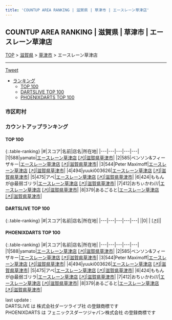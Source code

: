 ```yaml
---
title: 'COUNTUP AREA RANKING | 滋賀県 | 草津市 | エースレーン草津店'
---
```

## COUNTUP AREA RANKING | 滋賀県 | 草津市 | エースレーン草津店

[TOP](/darts/rank/) > [滋賀県](/darts/rank/滋賀県/) > [草津市](/darts/rank/滋賀県/草津市/) > エースレーン草津店

___

<a href="https://twitter.com/share?ref_src=twsrc%5Etfw" data-text="COUNTUP AREA RANKING | 滋賀県草津市エースレーン草津店" class="twitter-share-button" data-hashtags="DARTSLIVE,PHOENIXDARTS,darts,ダーツ" data-show-count="false">Tweet</a>

* [ランキング](#カウントアップランキング)
    * [TOP 100](#top-100)
    * [DARTSLIVE TOP 100](#dartslive-top-100)
    * [PHOENIXDARTS TOP 100](#phoenixdarts-top-100)

### 市区町村

<ul>

</ul>

### カウントアップランキング

#### TOP 100



{:.table-ranking}
|#|スコア|名前|店名|所在地|
|---|---|---|---|---|
|1|588|<span class="rank-name-pd">yamato</span>|<a href="/darts/rank/shops/10403.html">エースレーン草津店</a> <a href="https://vs.phoenixdarts.com/jp/shop/shopDetailInfo/s_10403?s_seq=10403">[↗]</a>|<a href="/darts/rank/滋賀県/草津市">滋賀県草津市</a>|
|2|585|<span class="rank-name-pd">ベンソン&amp;フィーザキー</span>|<a href="/darts/rank/shops/10403.html">エースレーン草津店</a> <a href="https://vs.phoenixdarts.com/jp/shop/shopDetailInfo/s_10403?s_seq=10403">[↗]</a>|<a href="/darts/rank/滋賀県/草津市">滋賀県草津市</a>|
|3|544|<span class="rank-name-pd">Peter Maximoff</span>|<a href="/darts/rank/shops/10403.html">エースレーン草津店</a> <a href="https://vs.phoenixdarts.com/jp/shop/shopDetailInfo/s_10403?s_seq=10403">[↗]</a>|<a href="/darts/rank/滋賀県/草津市">滋賀県草津市</a>|
|4|494|<span class="rank-name-pd">yuuki003626</span>|<a href="/darts/rank/shops/10403.html">エースレーン草津店</a> <a href="https://vs.phoenixdarts.com/jp/shop/shopDetailInfo/s_10403?s_seq=10403">[↗]</a>|<a href="/darts/rank/滋賀県/草津市">滋賀県草津市</a>|
|5|475|<span class="rank-name-pd">アベ</span>|<a href="/darts/rank/shops/10403.html">エースレーン草津店</a> <a href="https://vs.phoenixdarts.com/jp/shop/shopDetailInfo/s_10403?s_seq=10403">[↗]</a>|<a href="/darts/rank/滋賀県/草津市">滋賀県草津市</a>|
|6|424|<span class="rank-name-pd">ももんが@最弱ゴリラ</span>|<a href="/darts/rank/shops/10403.html">エースレーン草津店</a> <a href="https://vs.phoenixdarts.com/jp/shop/shopDetailInfo/s_10403?s_seq=10403">[↗]</a>|<a href="/darts/rank/滋賀県/草津市">滋賀県草津市</a>|
|7|412|<span class="rank-name-pd">おちぃかわ///</span>|<a href="/darts/rank/shops/10403.html">エースレーン草津店</a> <a href="https://vs.phoenixdarts.com/jp/shop/shopDetailInfo/s_10403?s_seq=10403">[↗]</a>|<a href="/darts/rank/滋賀県/草津市">滋賀県草津市</a>|
|8|379|<span class="rank-name-pd">あるごると</span>|<a href="/darts/rank/shops/10403.html">エースレーン草津店</a> <a href="https://vs.phoenixdarts.com/jp/shop/shopDetailInfo/s_10403?s_seq=10403">[↗]</a>|<a href="/darts/rank/滋賀県/草津市">滋賀県草津市</a>|


#### DARTSLIVE TOP 100



{:.table-ranking}
|#|スコア|名前|店名|所在地|
|---|---|---|---|---|
||0|<span class="rank-name-dl"> </span>|<a href="/darts/rank/shops/.html"></a> <a href="">[↗]</a>|<a href="/darts/rank//"></a>|


#### PHOENIXDARTS TOP 100



{:.table-ranking}
|#|スコア|名前|店名|所在地|
|---|---|---|---|---|
|1|588|<span class="rank-name-pd">yamato</span>|<a href="/darts/rank/shops/10403.html">エースレーン草津店</a> <a href="https://vs.phoenixdarts.com/jp/shop/shopDetailInfo/s_10403?s_seq=10403">[↗]</a>|<a href="/darts/rank/滋賀県/草津市">滋賀県草津市</a>|
|2|585|<span class="rank-name-pd">ベンソン&amp;フィーザキー</span>|<a href="/darts/rank/shops/10403.html">エースレーン草津店</a> <a href="https://vs.phoenixdarts.com/jp/shop/shopDetailInfo/s_10403?s_seq=10403">[↗]</a>|<a href="/darts/rank/滋賀県/草津市">滋賀県草津市</a>|
|3|544|<span class="rank-name-pd">Peter Maximoff</span>|<a href="/darts/rank/shops/10403.html">エースレーン草津店</a> <a href="https://vs.phoenixdarts.com/jp/shop/shopDetailInfo/s_10403?s_seq=10403">[↗]</a>|<a href="/darts/rank/滋賀県/草津市">滋賀県草津市</a>|
|4|494|<span class="rank-name-pd">yuuki003626</span>|<a href="/darts/rank/shops/10403.html">エースレーン草津店</a> <a href="https://vs.phoenixdarts.com/jp/shop/shopDetailInfo/s_10403?s_seq=10403">[↗]</a>|<a href="/darts/rank/滋賀県/草津市">滋賀県草津市</a>|
|5|475|<span class="rank-name-pd">アベ</span>|<a href="/darts/rank/shops/10403.html">エースレーン草津店</a> <a href="https://vs.phoenixdarts.com/jp/shop/shopDetailInfo/s_10403?s_seq=10403">[↗]</a>|<a href="/darts/rank/滋賀県/草津市">滋賀県草津市</a>|
|6|424|<span class="rank-name-pd">ももんが@最弱ゴリラ</span>|<a href="/darts/rank/shops/10403.html">エースレーン草津店</a> <a href="https://vs.phoenixdarts.com/jp/shop/shopDetailInfo/s_10403?s_seq=10403">[↗]</a>|<a href="/darts/rank/滋賀県/草津市">滋賀県草津市</a>|
|7|412|<span class="rank-name-pd">おちぃかわ///</span>|<a href="/darts/rank/shops/10403.html">エースレーン草津店</a> <a href="https://vs.phoenixdarts.com/jp/shop/shopDetailInfo/s_10403?s_seq=10403">[↗]</a>|<a href="/darts/rank/滋賀県/草津市">滋賀県草津市</a>|
|8|379|<span class="rank-name-pd">あるごると</span>|<a href="/darts/rank/shops/10403.html">エースレーン草津店</a> <a href="https://vs.phoenixdarts.com/jp/shop/shopDetailInfo/s_10403?s_seq=10403">[↗]</a>|<a href="/darts/rank/滋賀県/草津市">滋賀県草津市</a>|


<div class="footer border-top border-gray-light mt-5 pt-3 text-right text-gray">
    last update : <span style="font-weight: italic" id="foot_last_modified"></span><br />
    DARTSLIVE は 株式会社ダーツライブ社 の登録商標です<br />
    PHOENIXDARTS は フェニックスダーツジャパン株式会社 の登録商標です<br />
</div>

<script src="https://cdnjs.cloudflare.com/ajax/libs/jquery.tablesorter/2.31.3/js/jquery.tablesorter.min.js" integrity="sha512-qzgd5cYSZcosqpzpn7zF2ZId8f/8CHmFKZ8j7mU4OUXTNRd5g+ZHBPsgKEwoqxCtdQvExE5LprwwPAgoicguNg==" crossorigin="anonymous" referrerpolicy="no-referrer"></script>
<link rel="stylesheet" href="https://cdnjs.cloudflare.com/ajax/libs/jquery.tablesorter/2.31.3/css/theme.default.min.css" integrity="sha512-wghhOJkjQX0Lh3NSWvNKeZ0ZpNn+SPVXX1Qyc9OCaogADktxrBiBdKGDoqVUOyhStvMBmJQ8ZdMHiR3wuEq8+w==" crossorigin="anonymous" referrerpolicy="no-referrer" />
<script>
$(function() {
    $(".table-ranking").tablesorter({sortList:[[0, 0]]});
    $("#foot_last_modified").text(formatDate(new Date(document.lastModified), 'yyyy-MM-dd HH:mm:ss'));
});
</script>

<script async src="https://platform.twitter.com/widgets.js" charset="utf-8"></script>